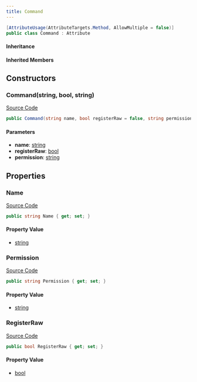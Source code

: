 ```yaml
---
title: Command
---
```


```csharp
[AttributeUsage(AttributeTargets.Method, AllowMultiple = false)]
public class Command : Attribute
```

#### Inheritance

#### Inherited Members

## Constructors

### Command(string, bool, string)

[Source Code](https://github.com/swiftly-solution/swiftlys2/blob/beta/managed/src/SwiftlyS2.Shared/Modules/Commands/Attributes/CommandAttribute.cs#L11)

```csharp
public Command(string name, bool registerRaw = false, string permission = "")
```

#### Parameters

- **name**: [string](https://learn.microsoft.com/dotnet/api/system.string)
- **registerRaw**: [bool](https://learn.microsoft.com/dotnet/api/system.boolean)
- **permission**: [string](https://learn.microsoft.com/dotnet/api/system.string)

## Properties

### Name

[Source Code](https://github.com/swiftly-solution/swiftlys2/blob/beta/managed/src/SwiftlyS2.Shared/Modules/Commands/Attributes/CommandAttribute.cs#L5)

```csharp
public string Name { get; set; }
```

#### Property Value

- [string](https://learn.microsoft.com/dotnet/api/system.string)

### Permission

[Source Code](https://github.com/swiftly-solution/swiftlys2/blob/beta/managed/src/SwiftlyS2.Shared/Modules/Commands/Attributes/CommandAttribute.cs#L9)

```csharp
public string Permission { get; set; }
```

#### Property Value

- [string](https://learn.microsoft.com/dotnet/api/system.string)

### RegisterRaw

[Source Code](https://github.com/swiftly-solution/swiftlys2/blob/beta/managed/src/SwiftlyS2.Shared/Modules/Commands/Attributes/CommandAttribute.cs#L7)

```csharp
public bool RegisterRaw { get; set; }
```

#### Property Value

- [bool](https://learn.microsoft.com/dotnet/api/system.boolean)

